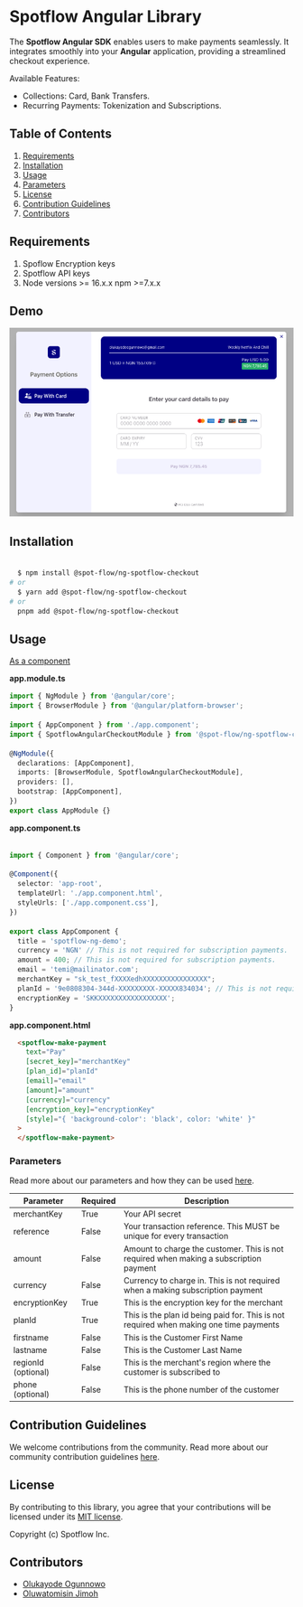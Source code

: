 # Spotflow Angular Library

The **Spotflow Angular SDK** enables users to make payments seamlessly. It integrates smoothly into your **Angular** application, providing a streamlined checkout experience.

Available Features:

- Collections: Card, Bank Transfers.
- Recurring Payments: Tokenization and Subscriptions.

## Table of Contents

1. [Requirements](#requirements)
2. [Installation](#installation)
3. [Usage](#usage)
4. [Parameters](#parameters)
5. [License](#license)
6. [Contribution Guidelines](#contribution-guidelines)
7. [Contributors](#contributors)

## Requirements

1. Spoflow Encryption keys
2. Spotflow API keys
3. Node versions >= 16.x.x npm >=7.x.x

## Demo

![Alt text](./demo-image.png "a title")

## Installation

```bash

  $ npm install @spot-flow/ng-spotflow-checkout
# or 
  $ yarn add @spot-flow/ng-spotflow-checkout
# or 
  pnpm add @spot-flow/ng-spotflow-checkout

```

## Usage

[As a component](#using-spotflow-as-components)

**app.module.ts**

```typescript
import { NgModule } from '@angular/core';
import { BrowserModule } from '@angular/platform-browser';

import { AppComponent } from './app.component';
import { SpotflowAngularCheckoutModule } from '@spot-flow/ng-spotflow-checkout';

@NgModule({
  declarations: [AppComponent],
  imports: [BrowserModule, SpotflowAngularCheckoutModule],
  providers: [],
  bootstrap: [AppComponent],
})
export class AppModule {}

```


**app.component.ts**
```typescript

import { Component } from '@angular/core';

@Component({
  selector: 'app-root',
  templateUrl: './app.component.html',
  styleUrls: ['./app.component.css'],
})

export class AppComponent {
  title = 'spotflow-ng-demo';
  currency = 'NGN' // This is not required for subscription payments.
  amount = 400; // This is not required for subscription payments.
  email = 'temi@mailinator.com';
  merchantKey = "sk_test_fXXXXedhXXXXXXXXXXXXXXXX";
  planId = '9e0808304-344d-XXXXXXXXX-XXXXX834034'; // This is not required for one time payments
  encryptionKey = 'SKKXXXXXXXXXXXXXXXXX';
}
```


**app.component.html**

```html
  <spotflow-make-payment
    text="Pay"
    [secret_key]="merchantKey"
    [plan_id]="planId"
    [email]="email"
    [amount]="amount"
    [currency]="currency"
    [encryption_key]="encryptionKey"
    [style]="{ 'background-color': 'black', color: 'white' }"
  >
  </spotflow-make-payment>
```

### Parameters

Read more about our parameters and how they can be used [here](https://docs.spotflow.one/Developer%20Tools/inline-js).

| Parameter           | Required |Description     |
| ------------------- | ----------------- | ---------------------------------------------------------------------------------------------------------------------------------------------------------------------------------------------------------------------------------------------- |
| merchantKey         | True              | Your API secret |
| reference           | False             | Your transaction reference. This MUST be unique for every transaction  |
| amount              | False              | Amount to charge the customer. This is not required when making a subscription payment    |
| currency            | False             | Currency to charge in. This is not required when a making subscription payment                |
| encryptionKey       | True               | This is the encryption key for the merchant |
| planId   | True | This is the plan id being paid for. This is not required when making one time payments |
| firstname | False | This is the Customer First Name |
| lastname | False | This is the Customer Last Name |
| regionId (optional) | False | This is the merchant's region where the customer is subscribed to |
| phone (optional) | False | This is the phone number of the customer |



## Contribution Guidelines

We welcome contributions from the community. Read more about our community contribution guidelines [here](/CONTRIBUTION.md).

## License

By contributing to this library, you agree that your contributions will be licensed under its [MIT license](/LICENSE).

Copyright (c) Spotflow Inc.

## Contributors

- [Olukayode Ogunnowo](http://github.com/dansagam)
- [Oluwatomisin Jimoh](https://github.com/ekiira)
